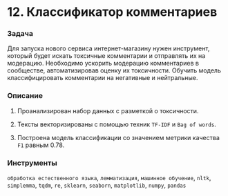 # 12. Классификатор комментариев

### Задача

Для запуска нового сервиса интернет-магазину нужен инструмент, который будет искать токсичные комментарии и отправлять их на модерацию. Необходимо ускорить модерацию комментариев в сообществе, автоматизировав оценку их токсичности. Обучить модель классифицировать комментарии на негативные и нейтральные.

### Описание

1. Проанализирован набор данных с разметкой о токсичности.

2. Тексты векторизированы с помощью техник `TF-IDF` и `Bag of words`.

3. Построена модель классификации со значением метрики качества `F1` равным 0.78.

### Инструменты

`обработка естественного языка`, `лемматизация`, `машинное обучение`, `nltk`, `simplemma`, `tqdm`, `re`, `sklearn`, `seaborn`, `matplotlib`, `numpy`, `pandas`
